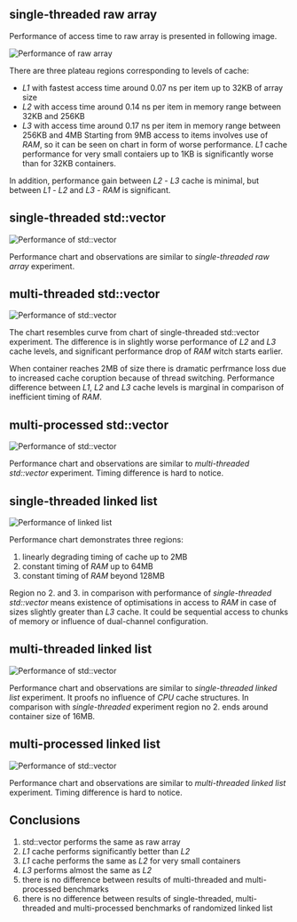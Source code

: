 ## <a name="top"></a>single-threaded raw array

Performance of access time to raw array is presented in following image.

![Performance of raw array](clang/plot_array_st.png "Performance of raw array")

There are three plateau regions corresponding to levels of cache:
- *L1* with fastest access time around 0.07 ns per item up to 32KB of array size
- *L2* with access time around 0.14 ns per item in memory range between 32KB and 256KB
- *L3* with access time around 0.17 ns per item in memory range between 256KB and 4MB
Starting from 9MB access to items involves use of *RAM*, so it can be seen on chart in form of worse performance. *L1* cache performance for very small contaiers up to 1KB is significantly worse than for 32KB containers.

In addition, performance gain between *L2* - *L3* cache is minimal, but between *L1* - *L2* and *L3* - *RAM* is significant.



## single-threaded std::vector

![Performance of std::vector](clang/plot_vector_st.png "Performance of std::vector")

Performance chart and observations are similar to *single-threaded raw array* experiment.



## multi-threaded std::vector

![Performance of std::vector](clang/plot_vector_mt.png "Performance of std::vector")

The chart resembles curve from chart of single-threaded std::vector experiment. The difference is in slightly worse performance of *L2* and *L3* cache levels, and significant performance drop of *RAM* witch starts earlier.

When container reaches 2MB of size there is dramatic perfrmance loss due to increased cache coruption because of thread switching. Performance difference between *L1*, *L2* and *L3* cache levels is marginal in comparison of inefficient timing of *RAM*. 



## multi-processed std::vector

![Performance of std::vector](clang/plot_vector_mp.png "Performance of std::vector")

Performance chart and observations are similar to *multi-threaded std::vector* experiment. Timing difference is hard to notice.



## single-threaded linked list

![Performance of linked list](clang/plot_cllist_st.png "Performance of linked list")

Performance chart demonstrates three regions:
1. linearly degrading timing of cache up to 2MB
2. constant timing of *RAM* up to 64MB
3. constant timing of *RAM* beyond 128MB

Region no 2. and 3. in comparison with performance of *single-threaded std::vector* means existence of optimisations in access to *RAM* in case of sizes slightly greater than *L3* cache. It could be sequential access to chunks of memory or influence of dual-channel configuration.



## multi-threaded linked list

![Performance of std::vector](clang/plot_cllist_mt.png "Performance of linked list")

Performance chart and observations are similar to *single-threaded linked list* experiment. It proofs no influence of *CPU* cache structures. In comparison with *single-threaded* experiment region no 2. ends around container size of 16MB. 



## multi-processed linked list

![Performance of std::vector](clang/plot_cllist_mp.png "Performance of linked list")

Performance chart and observations are similar to *multi-threaded linked list* experiment. Timing difference is hard to notice.



## Conclusions

1. std::vector performs the same as raw array
2. *L1* cache performs significantly better than *L2*
3. *L1* cache performs the same as *L2* for very small containers
4. *L3* performs almost the same as *L2*
5. there is no difference between results of multi-threaded and multi-processed benchmarks
6. there is no difference between results of single-threaded, multi-threaded and multi-processed benchmarks of randomized linked list

